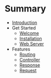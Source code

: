 # Summary

* [Introduction](README.md)
* Get Started
    - [Welcome](docs/get-started/welcome.md)
    - [Installation](docs/get-started/installation.md)
    - [Web Server](docs/get-started/web-server.md)
* Features
    - [Routing](docs/features/routing.md)
    - [Controller](docs/features/controller.md)
    - [Response](docs/features/response.md)
    - [Request](docs/features/request.md)
